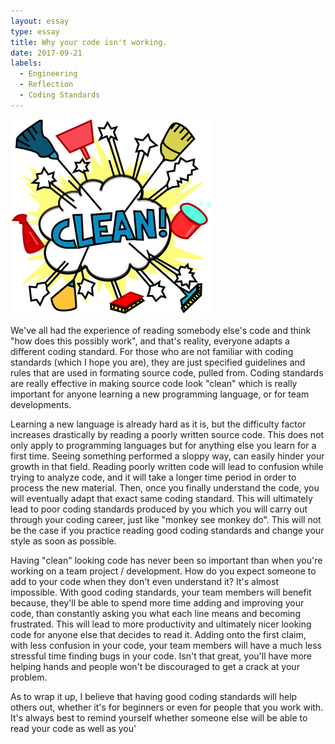 ```yaml
---
layout: essay
type: essay
title: Why your code isn't working.
date: 2017-09-21
labels:
  - Engineering
  - Reflection
  - Coding Standards
---
```


<img class="ui centered middle image" src="../images/clean.png">

  We've all had the experience of reading somebody else's code and think "how does this possibly work", and that's reality, everyone adapts a different coding standard. For those who are not familiar with coding standards (which I hope you are), they are just specified guidelines and rules that are used in formating source code, pulled from. Coding standards are really effective in making source code look "clean" which is really important for anyone learning a new programming language, or for team developments.
  
  Learning a new language is already hard as it is, but the difficulty factor increases drastically by reading a poorly written source code. This does not only apply to programming languages but for anything else you learn for a first time. Seeing something performed a sloppy way, can easily hinder your growth in that field. Reading poorly written code will lead to confusion while trying to analyze code, and it will take a longer time period in order to process the new material. Then, once you finally understand the code, you will eventually adapt that exact same coding standard. This will ultimately lead to poor coding standards produced by you which you will carry out through your coding career,  just like "monkey see monkey do". This will not be the case if you practice reading good coding standards and change your style as soon as possible. 

  Having "clean" looking code has never been so important than when you're working on a team project / development. How do you expect someone to add to your code when they don't even understand it? It's almost impossible. With good coding standards, your team members will benefit because, they'll be able to spend more time adding and improving your code, than constantly asking you what each line means and becoming frustrated.  This will lead to more productivity and ultimately nicer looking code for anyone else that decides to read it. Adding onto the first claim, with less confusion in your code, your team members will have a much less stressful time finding bugs in your code. Isn't that great, you'll have more helping hands and people won't be discouraged to get a crack at your problem. 

  As to wrap it up, I believe that having good coding standards will help others out, whether it's for beginners or even for people that you work with. It's always best to remind yourself whether someone else will be able to read your code as well as you'
